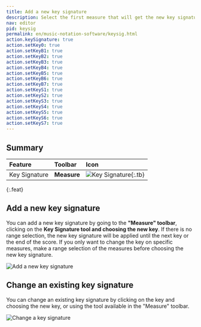 ```yaml
---
title: Add a new key signature
description: Select the first measure that will get the new key signature, then click on the time signature tool and choose the desired one.
nav: editor
pid: keysig
permalink: en/music-notation-software/keysig.html
action.keySignature: true
action.setKey0: true
action.setKeyB1: true
action.setKeyB2: true
action.setKeyB3: true
action.setKeyB4: true
action.setKeyB5: true
action.setKeyB6: true
action.setKeyB7: true
action.setKeyS1: true
action.setKeyS2: true
action.setKeyS3: true
action.setKeyS4: true
action.setKeyS5: true
action.setKeyS6: true
action.setKeyS7: true
---
```


## Summary

| Feature | Toolbar | Icon |
|:--------|:--------|:-----|
| Key Signature | **Measure** | ![Key Signature](https://prod.flat-cdn.com/img/icons/editorActions/keySignature.svg){:.tb} |
{:.feat}

## Add a new key signature

You can add a new key signature by going to the **"Measure" toolbar**, clicking on the **Key Signature tool and choosing the new key**. If there is no range selection, the new key signature will be applied until the next key or the end of the score. If you only want to change the key on specific measures, make a range selection of the measures before choosing the new key signature.

![Add a new key signature](/help/assets/img/editor/key.png)

## Change an existing key signature

You can change an existing key signature by clicking on the key and choosing the new key, or using the tool available in the "Measure" toolbar.

![Change a key signature](/help/assets/img/editor/key-change.png)
